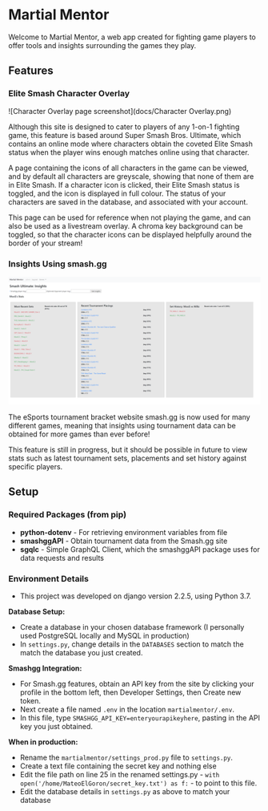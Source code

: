 # Martial Mentor
Welcome to Martial Mentor, a web app created for fighting game players to offer tools and insights surrounding the games they play.

## Features
### Elite Smash Character Overlay
![Character Overlay page screenshot](docs/Character Overlay.png)

Although this site is designed to cater to players of any 1-on-1 fighting game, this feature is based around 
Super Smash Bros. Ultimate, which contains an online mode where characters obtain the coveted Elite Smash status when
the player wins enough matches online using that character.

A page containing the icons of all characters in the game can be viewed, and by default all characters are greyscale,
showing that none of them are in Elite Smash. If a character icon is clicked, their Elite Smash status is toggled,
and the icon is displayed in full colour. The status of your characters are saved in the database, and associated with your account.

This page can be used for reference when not playing the game, and can also be used as a livestream overlay.
A chroma key background can be toggled, so that the character icons can be displayed helpfully around the border of your stream!

### Insights Using smash.gg
![Insights page screenshot](docs/Insights.png)

The eSports tournament bracket website smash.gg is now used for many different games, meaning that insights using
tournament data can be obtained for more games than ever before!

This feature is still in progress, but it should be possible in future to view stats such as latest tournament sets,
placements and set history against specific players.

## Setup
### Required Packages (from pip)
- **python-dotenv** - For retrieving environment variables from file
- **smashggAPI** - Obtain tournament data from the Smash.gg site
- **sgqlc** - Simple GraphQL Client, which the smashggAPI package uses for data requests and results

### Environment Details
- This project was developed on django version 2.2.5, using Python 3.7.

**Database Setup:**
- Create a database in your chosen database framework (I personally used PostgreSQL locally and MySQL in production)
- In ```settings.py```, change details in the ```DATABASES``` section to match the match the database you just created.

**Smashgg Integration:**
- For Smash.gg features, obtain an API key from the site by clicking your profile in the bottom left, then Developer Settings, then Create new token.
- Next create a file named ```.env``` in the location ```martialmentor/.env```.
- In this file, type ```SMASHGG_API_KEY=enteryourapikeyhere```, pasting in the API key you just obtained.

**When in production:**
- Rename the ```martialmentor/settings_prod.py``` file to ```settings.py```.
- Create a text file containing the secret key and nothing else
- Edit the file path on line 25 in the renamed settings.py - ```with open('/home/MateoElGoron/secret_key.txt') as f:``` - to point to this file.
- Edit the database details in ```settings.py``` as above to match your database